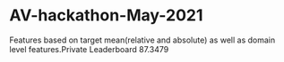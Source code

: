 # AV-hackathon-May-2021


Features based on target mean(relative and absolute) as well as domain level features.Private Leaderboard 87.3479
